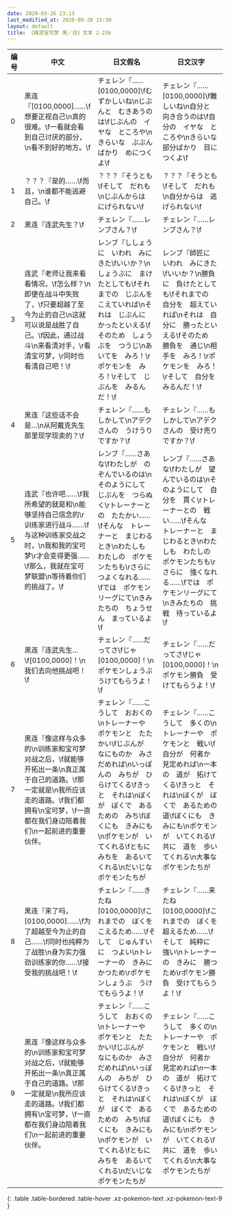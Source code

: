 ```yaml
---
date: 2020-03-26 23:13
last_modified_at: 2020-09-28 15:30
layout: default
title: 《精灵宝可梦 黑／白》文本 2-236
---
```

| 编号 | 中文 | 日文假名 | 日文汉字 |
| ---- | ---- | ---- | --- |
| 0 | 黑连『[0100,0000]……\f想要正视自己\n真的很难。\f一看就会看到自己讨厌的部分，\n看不到好的地方。\f | チェレン『……[0100,0000]\fむずかしいね\nじぶんと　むきあうのは\fじぶんの　イヤな　ところや\nきらいな　ぶぶんばかり　めにつくよ\f | チェレン『……[0100,0000]\f難しいね\n自分と　向き合うのは\f自分の　イヤな　ところや\nきらいな　部分ばかり　目につくよ\f |
| 1 | ？？？『是的……\f而且，\n谁都不能逃避自己。\f | ？？？『そうとも\fそして　だれも\nじぶんからは　にげられない\f | ？？？『そうとも\fそして　だれも\n自分からは　逃げられない\f |
| 2 | 黑连『连武先生？\f | チェレン『……レンブさん？\f | チェレン『……レンブさん？\f |
| 3 | 连武『老师让我来看看情况，\f怎么样？\n即便在战斗中失败了，\f只要超越了至今为止的自己\n这就可以说是战胜了自己。\f因此，通过战斗\n来看清对手，\r看清宝可梦，\r同时也看清自己吧！\f | レンブ『ししょうに　いわれ　みにきた\fいいか？\nしょうぶに　まけたとしても\fそれまでの　じぶんを　こえていれば\nそれは　じぶんに　かったといえる\fそのため　しょうぶを　つうじ\nあいてを　みろ！\rポケモンを　みろ！\rそして　じぶんを　みるんだ！\f | レンブ『師匠に　いわれ　みにきた\fいいか？\n勝負に　負けたとしても\fそれまでの　自分を　超えていれば\nそれは　自分に　勝ったといえる\fそのため　勝負を　通じ\n相手を　みろ！\rポケモンを　みろ！\rそして　自分を　みるんだ！\f |
| 4 | 黑连『这些话不会是…\n从阿戴克先生那里现学现卖的？\f | チェレン『……もしかして\nアデクさんの　うけうり　ですか？\f | チェレン『……もしかして\nアデクさんの　受け売りですか？\f |
| 5 | 连武『也许吧……\f我所希望的就是和\n能够坚持自己信念的\r训练家进行战斗……\f与这种训练家交战之时，\n我和我的宝可梦\r才会变得更强……\f那么，我就在宝可梦联盟\n等待着你们的挑战了。\f | レンブ『……さあな\fわたしが　のぞんでいるのは\nそのようにして　じぶんを　つらぬく\rトレーナーとの　たたかい……\fそんな　トレーナーと　まじわるとき\nわたしも　わたしの　ポケモンたちも\rさらに　つよくなれる……\fでは　ポケモンリーグにて\nきみたちの　ちょうせん　まっているよ\f | レンブ『……さあな\fわたしが　望んでいるのは\nそのようにして　自分を　貫く\rトレーナーとの　戦い……\fそんな　トレーナーと　まじわるとき\nわたしも　わたしの　ポケモンたちも\rさらに　強くなれる……\fでは　ポケモンリーグにて\nきみたちの　挑戦　待っているよ\f |
| 6 | 黑连『连武先生…\f[0100,0000]！\n我们去向他挑战吧！\f | チェレン『……だってさ\fじゃ　[0100,0000]！\nポケモンしょうぶ　うけてもらうよ！\f | チェレン『……だってさ\fじゃ　[0100,0000]！\nポケモン勝負　受けてもらうよ！\f |
| 7 | 黑连『像这样与众多的\n训练家和宝可梦对战之后，\f就能够开拓出一条\n真正属于自己的道路。\f那一定就是\n我所应该走的道路。\f我们都拥有\n宝可梦，\f一直都在我们身边陪着我们\n一起前进的重要伙伴。 | チェレン『……こうして　おおくの\nトレーナーや　ポケモンと　たたかい\fじぶんが　なにものか　みさだめれば\nいっぽんの　みちが　ひらけてくる\fきっと　それは\nぼくが　ぼくで　あるための　みち\fぼくにも　きみにも\nポケモンが　いてくれる\fともに　みちを　あるいてくれる\nだいじな　ポケモンたちが | チェレン『……こうして　多くの\nトレーナーや　ポケモンと　戦い\f自分が　何者か　見定めれば\n一本の　道が　拓けてくる\fきっと　それは\nぼくが　ぼくで　あるための　道\fぼくにも　きみにも\nポケモンが　いてくれる\f共に　道を　歩いてくれる\n大事な　ポケモンたちが |
| 8 | 黑连『来了吗，[0100,0000]……\f为了超越至今为止的自己……\f同时也纯粹为了战胜\n身为实力强劲训练家的你……\f接受我的挑战吧！\f | チェレン『……きたね　[0100,0000]\fこれまでの　ぼくを　こえるため……\fそして　じゅんすいに　つよい\nトレーナーの　きみに　かつため\rポケモンしょうぶ　うけてもらうよ！\f | チェレン『……来たね　[0100,0000]\fこれまでの　ぼくを　超えるため……\fそして　純粋に　強い\nトレーナーの　きみに　勝つため\rポケモン勝負　受けてもらうよ！\f |
| 9 | 黑连『像这样与众多的\n训练家和宝可梦对战之后，\f就能够开拓出一条\n真正属于自己的道路。\f那一定就是\n我所应该走的道路。\f我们都拥有\n宝可梦，\f一直都在我们身边陪着我们\n一起前进的重要伙伴。 | チェレン『……こうして　おおくの\nトレーナーや　ポケモンと　たたかい\fじぶんが　なにものか　みさだめれば\nいっぽんの　みちが　ひらけてくる\fきっと　それは\nぼくが　ぼくで　あるための　みち\fぼくにも　きみにも\nポケモンが　いてくれる\fともに　みちを　あるいてくれる\nだいじな　ポケモンたちが | チェレン『……こうして　多くの\nトレーナーや　ポケモンと　戦い\f自分が　何者か　見定めれば\n一本の　道が　拓けてくる\fきっと　それは\nぼくが　ぼくで　あるための　道\fぼくにも　きみにも\nポケモンが　いてくれる\f共に　道を　歩いてくれる\n大事な　ポケモンたちが |
{: .table .table-bordered .table-hover .xz-pokemon-text .xz-pokemon-text-9 }